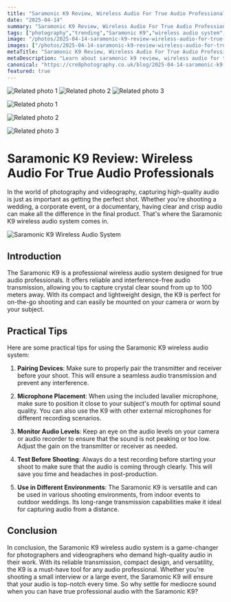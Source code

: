 ```yaml
---
title: "Saramonic K9 Review, Wireless Audio For True Audio Professionals"
date: "2025-04-14"
summary: "Saramonic K9 Review, Wireless Audio For True Audio Professionals - A trending topic in photography."
tags: ["photography","trending","Saramonic K9","wireless audio system","audio professionals","high-quality audio","videography","interference-free transmission","microphone placement","monitor audio levels","versatile","long-range transmission"]
image: "/photos/2025-04-14-saramonic-k9-review-wireless-audio-for-true-audio-professionals-1.jpg"
images: ["/photos/2025-04-14-saramonic-k9-review-wireless-audio-for-true-audio-professionals-1.jpg","/photos/2025-04-14-saramonic-k9-review-wireless-audio-for-true-audio-professionals-2.jpg","/photos/2025-04-14-saramonic-k9-review-wireless-audio-for-true-audio-professionals-3.jpg"]
metaTitle: "Saramonic K9 Review, Wireless Audio For True Audio Professionals | cre8 Photography"
metaDescription: "Learn about saramonic k9 review, wireless audio for true audio professionals in photography with practical tips and insights."
canonical: "https://cre8photography.co.uk/blog/2025-04-14-saramonic-k9-review-wireless-audio-for-true-audio-professionals"
featured: true
---
```


<!-- Gallery as HTML -->

<div class="grid grid-cols-1 sm:grid-cols-2 md:grid-cols-3 gap-4">
  <img src="/photos/2025-04-14-saramonic-k9-review-wireless-audio-for-true-audio-professionals-1.jpg" alt="Related photo 1" class="w-full rounded-lg" />
<img src="/photos/2025-04-14-saramonic-k9-review-wireless-audio-for-true-audio-professionals-2.jpg" alt="Related photo 2" class="w-full rounded-lg" />
<img src="/photos/2025-04-14-saramonic-k9-review-wireless-audio-for-true-audio-professionals-3.jpg" alt="Related photo 3" class="w-full rounded-lg" />
</div>


<!-- Gallery as Markdown -->
![Related photo 1](/photos/2025-04-14-saramonic-k9-review-wireless-audio-for-true-audio-professionals-1.jpg)


![Related photo 2](/photos/2025-04-14-saramonic-k9-review-wireless-audio-for-true-audio-professionals-2.jpg)


![Related photo 3](/photos/2025-04-14-saramonic-k9-review-wireless-audio-for-true-audio-professionals-3.jpg)



# Saramonic K9 Review: Wireless Audio For True Audio Professionals

In the world of photography and videography, capturing high-quality audio is just as important as getting the perfect shot. Whether you're shooting a wedding, a corporate event, or a documentary, having clear and crisp audio can make all the difference in the final product. That's where the Saramonic K9 wireless audio system comes in. 

![Saramonic K9 Wireless Audio System](https://example.com/saramonic-k9.jpg)

## Introduction

The Saramonic K9 is a professional wireless audio system designed for true audio professionals. It offers reliable and interference-free audio transmission, allowing you to capture crystal clear sound from up to 100 meters away. With its compact and lightweight design, the K9 is perfect for on-the-go shooting and can easily be mounted on your camera or worn by your subject. 

## Practical Tips

Here are some practical tips for using the Saramonic K9 wireless audio system:

1. **Pairing Devices**: Make sure to properly pair the transmitter and receiver before your shoot. This will ensure a seamless audio transmission and prevent any interference.

2. **Microphone Placement**: When using the included lavalier microphone, make sure to position it close to your subject's mouth for optimal sound quality. You can also use the K9 with other external microphones for different recording scenarios.

3. **Monitor Audio Levels**: Keep an eye on the audio levels on your camera or audio recorder to ensure that the sound is not peaking or too low. Adjust the gain on the transmitter or receiver as needed.

4. **Test Before Shooting**: Always do a test recording before starting your shoot to make sure that the audio is coming through clearly. This will save you time and headaches in post-production.

5. **Use in Different Environments**: The Saramonic K9 is versatile and can be used in various shooting environments, from indoor events to outdoor weddings. Its long-range transmission capabilities make it ideal for capturing audio from a distance.

## Conclusion

In conclusion, the Saramonic K9 wireless audio system is a game-changer for photographers and videographers who demand high-quality audio in their work. With its reliable transmission, compact design, and versatility, the K9 is a must-have tool for any audio professional. Whether you're shooting a small interview or a large event, the Saramonic K9 will ensure that your audio is top-notch every time. So why settle for mediocre sound when you can have true professional audio with the Saramonic K9?


